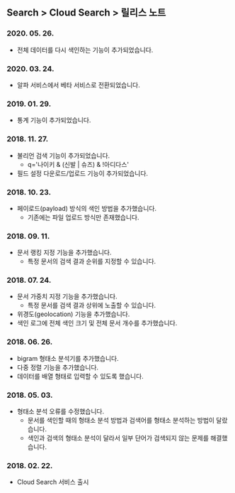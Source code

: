 ## Search > Cloud Search > 릴리스 노트

### 2020. 05. 26.

- 전체 데이터를 다시 색인하는 기능이 추가되었습니다.

### 2020. 03. 24.

- 알파 서비스에서 베타 서비스로 전환되었습니다.

### 2019. 01. 29.

- 통계 기능이 추가되었습니다.

### 2018. 11. 27.

- 불리언 검색 기능이 추가되었습니다.
    - q='나이키 & (신발 | 슈즈) & !아디다스'
- 필드 설정 다운로드/업로드 기능이 추가되었습니다.

### 2018. 10. 23.

- 페이로드(payload) 방식의 색인 방법을 추가했습니다.
    - 기존에는 파일 업로드 방식만 존재했습니다.

### 2018. 09. 11.

- 문서 랭킹 지정 기능을 추가했습니다.
    - 특정 문서의 검색 결과 순위를 지정할 수 있습니다.

### 2018. 07. 24.

- 문서 가중치 지정 기능을 추가했습니다.
    - 특정 문서를 검색 결과 상위에 노출할 수 있습니다.
- 위경도(geolocation) 기능을 추가했습니다.
- 색인 로그에 전체 색인 크기 및 전체 문서 개수를 추가했습니다.

### 2018. 06. 26.

- bigram 형태소 분석기를 추가했습니다.
- 다중 정렬 기능을 추가했습니다.
- 데이터를 배열 형태로 입력할 수 있도록 했습니다.

### 2018. 05. 03.

- 형태소 분석 오류를 수정했습니다.
    - 문서를 색인할 때의 형태소 분석 방법과 검색어를 형태소 분석하는 방법이 달랐습니다.
    - 색인과 검색의 형태소 분석이 달라서 일부 단어가 검색되지 않는 문제를 해결했습니다.

### 2018. 02. 22.

- Cloud Search 서비스 출시

